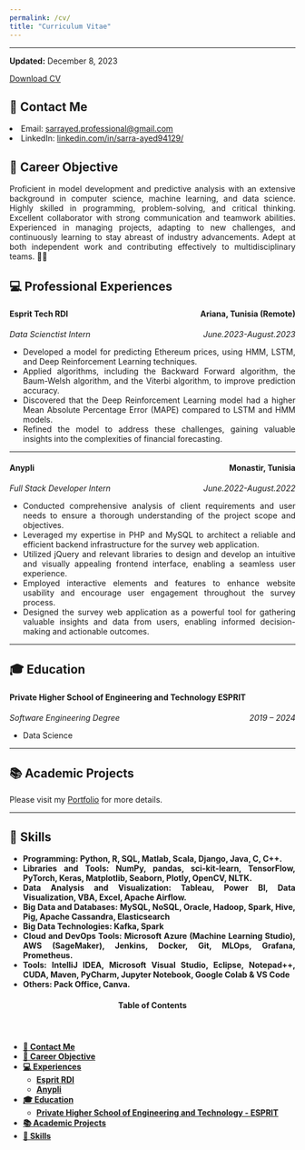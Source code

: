 ```yaml
---
permalink: /cv/
title: "Curriculum Vitae"
---
```


---


<p class="page__date"><strong><i class="fas fa-fw fa-calendar-alt" aria-hidden="true"></i> Updated:</strong> <time datetime="2021-05-11">December 8, 2023</time></p>
<a href="https://Sarayed.github.io\files\Resume-Sarra-Ayed.pdf" class="btn btn--info">Download CV</a>


📧 Contact Me
---
 <li> Email: <a href="mailto:sarrayed.professional@gmail.com">sarrayed.professional@gmail.com</a></li>

 <li> LinkedIn:  <a href="https://www.linkedin.com/in/sarra-ayed94129/">linkedin.com/in/sarra-ayed94129/</a></li>

📌 Career Objective
---
<p style="text-align:justify">
Proficient in model development and predictive analysis with an extensive background in computer science, machine learning, and data science. Highly skilled in programming, problem-solving, and critical thinking. Excellent collaborator with strong communication and teamwork abilities. Experienced in managing projects, adapting to new challenges, and continuously learning to stay abreast of industry advancements. Adept at both independent work and contributing effectively to multidisciplinary teams. 🧠💡</p>

💻 Professional Experiences
---
<h4 style="text-align:left;">Esprit Tech RDI<span style="float:right;">
         Ariana, Tunisia (Remote)
    </span></h4> 
<p style="text-align:left;"><em>Data Scienctist Intern<span style="float:right;">
         June.2023-August.2023
</span></em></p>
<ul style="text-align:justify">
  <li>Developed a model for predicting Ethereum prices, using HMM, LSTM, and Deep Reinforcement Learning techniques.</li>
  <li>Applied algorithms, including the Backward Forward algorithm, the Baum-Welsh algorithm, and the Viterbi algorithm, to improve prediction accuracy.</li>
  <li>Discovered that the Deep Reinforcement Learning model had a higher Mean Absolute Percentage Error (MAPE) compared to LSTM and HMM models.</li>
  <li>Refined the model to address these challenges, gaining valuable insights into the complexities of financial forecasting.</li>
</ul>

---
<h4 style="text-align:left;">Anypli<span style="float:right;">
         Monastir, Tunisia
    </span></h4> 
<p style="text-align:left;"><em>Full Stack Developer Intern<span style="float:right;">
         June.2022-August.2022
</span></em></p>
<ul style="text-align:justify">
  <li>Conducted comprehensive analysis of client requirements and user needs to ensure a thorough understanding of the project scope and objectives.</li>
  <li>Leveraged my expertise in PHP and MySQL to architect a reliable and efficient backend infrastructure for the survey web application.</li>
  <li>Utilized jQuery and relevant libraries to design and develop an intuitive and visually appealing frontend interface, enabling a seamless user experience.</li>
  <li>Employed interactive elements and features to enhance website usability and encourage user engagement throughout the survey process.</li>
  <li>Designed the survey web application as a powerful tool for gathering valuable insights and data from users, enabling informed decision-making and actionable outcomes.</li>
</ul>

---



🎓 Education
---
<h4 style="text-align:left;">Private Higher School of Engineering and Technology  ESPRIT<span style="float:right;">
       </span></h4> 
<p style="text-align:left;"><em>Software Engineering Degree
 <span style="float:right;">
         2019 –  2024</span></em></p>
<ul style="text-align:justify">
  <li>Data Science</li>
</ul>

---


📚 Academic Projects 
---
<p style="text-align:justify">

Please visit my <a href="https://Sarayed.github.io/portfolio/">Portfolio</a> for more details.</p>

---

🦾 Skills
---
<ul style="text-align:justify">
<li ><strong>Programming:<strong>  Python, R, SQL, Matlab, Scala, Django, Java, C, C++.</li>
<li><strong>Libraries and Tools:</strong> NumPy, pandas, sci-kit-learn, TensorFlow, PyTorch, Keras, Matplotlib, Seaborn, Plotly, OpenCV, NLTK.</li>
<li><strong>Data Analysis and Visualization:</strong> Tableau, Power BI, Data Visualization, VBA, Excel, Apache Airflow.</li>
<li><strong>Big Data and Databases:</strong> MySQL, NoSQL, Oracle, Hadoop, Spark, Hive, Pig, Apache Cassandra, Elasticsearch</li>
<li><strong>Big Data Technologies:</strong> Kafka, Spark</li>
<li><strong>Cloud and DevOps Tools:</strong> Microsoft Azure (Machine Learning Studio), AWS (SageMaker), Jenkins, Docker, Git, MLOps, Grafana, Prometheus.</li>
<li><strong>Tools:</strong> IntelliJ IDEA, Microsoft Visual Studio, Eclipse, Notepad++, CUDA, Maven, PyCharm, Jupyter Notebook, Google Colab & VS Code </li>
<li><strong>Others:</strong> Pack Office, Canva.</li>
</ul>

<!-- This is for Sidebar Menu on the Rigth Side -->
<aside class="sidebar__right ">
            <nav class="toc">
              <header><h4 class="nav__title"><i class="fas fa-bookmark"></i> Table of Contents</h4></header>
              <ul class="toc__menu">
  <li class=""><a href="#-contact-me">📧 Contact Me</a></li>
  <li class=""><a href="#-career-objective">📌 Career Objective</a></li>
  <li class=""><a href="#-experience">💻 Experiences</a>
    <ul>
     <li class=""><a href="">Esprit RDI</a></li>
      <li class=""><a href="">Anypli</a></li>
    </ul>
  </li>
  <li class=""><a href="#-education">🎓 Education</a>
    <ul>
      <li class=""><a href="">Private Higher School of Engineering and Technology - ESPRIT
</a></li>
    </ul>
  </li>
  <li><a href="#-academic-projects">📚 Academic Projects </a></li>
  <li class=""><a href="#-skills">🦾 Skills</a></li>
</ul>
</nav>
</aside>
